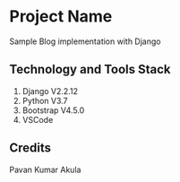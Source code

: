 # Project Name

Sample Blog implementation with Django

## Technology and Tools Stack

1. Django V2.2.12
2. Python V3.7
3. Bootstrap V4.5.0
4. VSCode

## Credits

Pavan Kumar Akula
